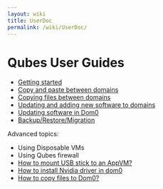 ```yaml
---
layout: wiki
title: UserDoc
permalink: /wiki/UserDoc/
---
```


Qubes User Guides
=================

-   [Getting started](/wiki/GettingStarted)
-   [Copy and paste between domains](/wiki/CopyPaste)
-   [Copying files between domains](/wiki/CopyingFiles)
-   [Updating and adding new software to domains](/wiki/SoftwareUpdateVM)
-   [Updating software in Dom0](/wiki/SoftwareUpdateDom0)
-   [Backup/Restore/Migration](/wiki/BackupRestore)

Advanced topics:

-   Using Disposable VMs
-   Using Qubes firewall
-   [How to mount USB stick to an AppVM?](/wiki/StickMounting)
-   [How to install Nvidia driver in dom0](/wiki/InstallNvidiaDriver)
-   [How to copy files to Dom0?](/wiki/CopyToDomZero)

